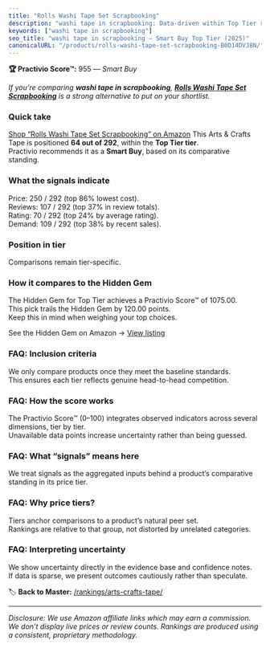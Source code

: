 ```yaml
---
title: "Rolls Washi Tape Set Scrapbooking"
description: "washi tape in scrapbooking: Data-driven within Top Tier ranking using the Practivio Score™. Positioned by quality, value, demand, findability, momentum."
keywords: ["washi tape in scrapbooking"]
seo_title: "washi tape in scrapbooking — Smart Buy Top Tier (2025)"
canonicalURL: "/products/rolls-washi-tape-set-scrapbooking-B0D14DVJ8N/"
---
```


**🏆 Practivio Score™:** 955 — _Smart Buy_


*If you're comparing **washi tape in scrapbooking**, **[Rolls Washi Tape Set Scrapbooking](https://www.amazon.com/dp/B0D14DVJ8N?tag=practivio-20)** is a strong alternative to put on your shortlist.*
### Quick take
[Shop “Rolls Washi Tape Set Scrapbooking” on Amazon](https://www.amazon.com/dp/B0D14DVJ8N?tag=practivio-20)
This Arts & Crafts Tape is positioned **64 out of 292**, within the **Top Tier tier**.  
Practivio recommends it as a **Smart Buy**, based on its comparative standing.

### What the signals indicate
Price: 250 / 292 (top 86% lowest cost).  
Reviews: 107 / 292 (top 37% in review totals).  
Rating: 70 / 292 (top 24% by average rating).  
Demand: 109 / 292 (top 38% by recent sales).

### Position in tier
Comparisons remain tier-specific.

### How it compares to the Hidden Gem
The Hidden Gem for Top Tier achieves a Practivio Score™ of 1075.00.  
This pick trails the Hidden Gem by 120.00 points.  
Keep this in mind when weighing your top choices.  

See the Hidden Gem on Amazon → [View listing](https://www.amazon.com/dp/B0025W9AWA?tag=practivio-20)

### FAQ: Inclusion criteria
We only compare products once they meet the baseline standards.  
This ensures each tier reflects genuine head-to-head competition.

### FAQ: How the score works
The Practivio Score™ (0–100) integrates observed indicators across several dimensions, tier by tier.  
Unavailable data points increase uncertainty rather than being guessed.

### FAQ: What “signals” means here
We treat signals as the aggregated inputs behind a product’s comparative standing in its price tier.

### FAQ: Why price tiers?
Tiers anchor comparisons to a product’s natural peer set.  
Rankings are relative to that group, not distorted by unrelated categories.

### FAQ: Interpreting uncertainty
We show uncertainty directly in the evidence base and confidence notes.  
If data is sparse, we present outcomes cautiously rather than speculate.


🏷️ **Back to Master:** [/rankings/arts-crafts-tape/](/rankings/arts-crafts-tape/)

---
_Disclosure: We use Amazon affiliate links which may earn a commission. We don’t display live prices or review counts. Rankings are produced using a consistent, proprietary methodology._
